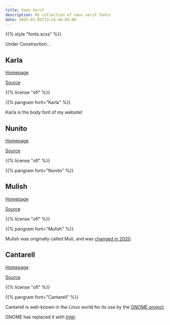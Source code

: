```yaml
---
title: Sans Serif
description: My collection of sans serif fonts
date: 2025-01-02T13:24:49-05:00
---
```


{{% style "fonts.scss" %}}

Under Construction...

## Karla

[Homepage](https://fonts.google.com/specimen/Karla)

[Source](https://github.com/googlefonts/karla)

{{% license "ofl" %}}

{{% pangram font="Karla" %}}

Karla is the body font of my website!

## Nunito

[Homepage](https://fonts.google.com/specimen/Nunito)

[Source](https://github.com/googlefonts/nunito)

{{% license "ofl" %}}

{{% pangram font="Nunito" %}}

## Mulish

[Homepage](https://fonts.google.com/specimen/Mulish)

[Source](https://github.com/googlefonts/mulish)

{{% license "ofl" %}}

{{% pangram font="Mulish" %}}

Mulish was originally called Muli, and was [changed in 2020](https://github.com/googlefonts/mulish/commit/e268b235f32aa7472c4aa22b59d0854ae5420c97).

## Cantarell

[Homepage](https://cantarell.gnome.org)

[Source](https://gitlab.gnome.org/GNOME/cantarell-fonts)

{{% license "ofl" %}}

{{% pangram font="Cantarell" %}}

Cantarell is well-known in the Linux world for its use by the [GNOME project](https://www.gnome.org).

GNOME has replaced it with [Inter](https://rsms.me/inter).
